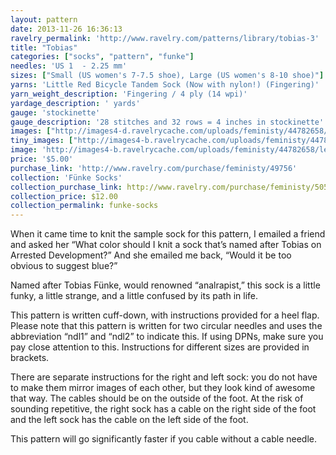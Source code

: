 ```yaml
---
layout: pattern
date: 2013-11-26 16:36:13
ravelry_permalink: 'http://www.ravelry.com/patterns/library/tobias-3'
title: "Tobias"
categories: ["socks", "pattern", "funke"]
needles: 'US 1  - 2.25 mm'
sizes: ["Small (US women's 7-7.5 shoe), Large (US women's 8-10 shoe)"]
yarns: 'Little Red Bicycle Tandem Sock (Now with nylon!) (Fingering)'
yarn_weight_description: 'Fingering / 4 ply (14 wpi)'
yardage_description: ' yards'
gauge: 'stockinette'
gauge_description: '28 stitches and 32 rows = 4 inches in stockinette'
images: ["http://images4-d.ravelrycache.com/uploads/feministy/44782658/leg-watermark_medium.jpg", "http://images4-b.ravelrycache.com/uploads/feministy/44782691/blocker-watermark_medium.jpg", "http://images4.ravelrycache.com/uploads/feministy/44782757/foot-watermark_medium.jpg", "http://images4-d.ravelrycache.com/uploads/feministy/44782818/yarn-watermark_medium.jpg"]
tiny_images: ["http://images4-b.ravelrycache.com/uploads/feministy/44782658/leg-watermark_square.jpg", "http://images4.ravelrycache.com/uploads/feministy/44782691/blocker-watermark_square.jpg", "http://images4-b.ravelrycache.com/uploads/feministy/44782757/foot-watermark_square.jpg", "http://images4-b.ravelrycache.com/uploads/feministy/44782818/yarn-watermark_square.jpg"]
image: 'http://images4-b.ravelrycache.com/uploads/feministy/44782658/leg-watermark_square.jpg'
price: '$5.00'
purchase_link: 'http://www.ravelry.com/purchase/feministy/49756'
collection: 'Fünke Socks'
collection_purchase_link: http://www.ravelry.com/purchase/feministy/50578 
collection_price: $12.00 
collection_permalink: funke-socks 
---
```

<p>When it came time to knit the sample sock for this pattern, I emailed a friend and asked her “What color should I knit a sock that’s named after Tobias on Arrested Development?” And she emailed me back, “Would it be too obvious to suggest blue?”</p>

<p>Named after Tobias Fünke, would renowned “analrapist,” this sock is a little funky, a little strange, and a little confused by its path in life.</p>

<p>This pattern is written cuff-down, with instructions provided for a heel flap. Please note that this pattern is written for two circular needles and uses the abbreviation “ndl1” and “ndl2” to indicate this. If using DPNs, make sure you pay close attention to this. Instructions for different sizes are provided in <span>brackets</span>.</p>

<p>There are separate instructions for the right and left sock: you do not have to make them mirror images of each other, but they look kind of awesome that way. The cables should be on the outside of the foot. At the risk of sounding repetitive, the right sock has a cable on the right side of the foot and the left sock has the cable on the left side of the foot.</p>

<p>This pattern will go significantly faster if you cable without a cable needle.</p>